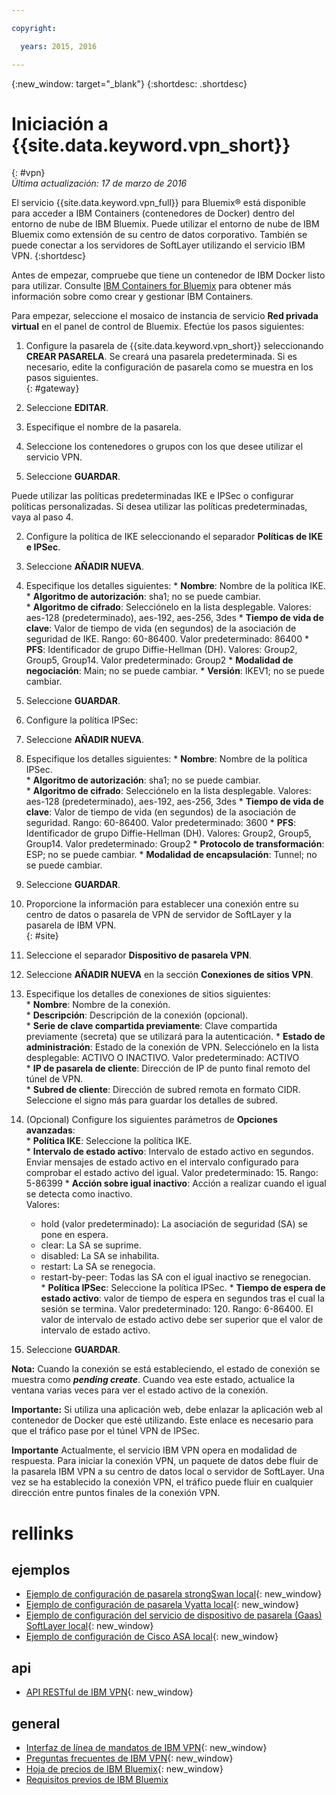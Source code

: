 ```yaml
---

copyright:

  years: 2015, 2016

---
```


{:new_window: target="_blank"}
{:shortdesc: .shortdesc}

# Iniciación a {{site.data.keyword.vpn_short}}
{: #vpn}  
*Última actualización: 17 de marzo de 2016*

El servicio {{site.data.keyword.vpn_full}} para Bluemix&reg; está disponible para acceder a IBM Containers (contenedores de Docker) dentro del entorno de nube de IBM Bluemix. Puede utilizar el entorno de nube de IBM Bluemix como extensión de su centro de datos corporativo. También se puede conectar a los servidores de SoftLayer utilizando el servicio IBM VPN.
{:shortdesc}

Antes de empezar, compruebe que tiene un contenedor de IBM Docker listo para utilizar. Consulte [IBM Containers for Bluemix](https://www.ng.bluemix.net/docs/containers/container_index.html) para obtener más información sobre como crear y gestionar IBM Containers.  

Para empezar, seleccione el mosaico de instancia de servicio **Red privada virtual** en el panel de control de Bluemix. Efectúe los pasos siguientes:

1. Configure la pasarela de {{site.data.keyword.vpn_short}} seleccionando **CREAR PASARELA**. Se creará una pasarela predeterminada. Si es necesario, edite la configuración de pasarela como se muestra en los pasos siguientes.  
{: #gateway}  

  1. Seleccione **EDITAR**.  
  2. Especifique el nombre de la pasarela.  
  3. Seleccione los contenedores o grupos con los que desee utilizar el servicio VPN.  
  4. Seleccione **GUARDAR**.  

 Puede utilizar las políticas predeterminadas IKE e IPSec o configurar políticas personalizadas. Si desea utilizar las políticas predeterminadas, vaya al paso 4.

2. Configure la política de IKE seleccionando el separador **Políticas de IKE e IPSec**.
  1. Seleccione **AÑADIR NUEVA**.  
  2. Especifique los detalles siguientes:
	* **Nombre**: Nombre de la política IKE.
	* **Algoritmo de autorización**: sha1; no se puede cambiar.  
	* **Algoritmo de cifrado**: Selecciónelo en la lista desplegable. Valores: aes-128 (predeterminado), aes-192, aes-256, 3des
	* **Tiempo de vida de clave**: Valor de tiempo de vida (en segundos) de la asociación de seguridad de IKE. Rango: 60-86400. Valor predeterminado: 86400
	* **PFS**: Identificador de grupo Diffie-Hellman (DH). Valores: Group2, Group5, Group14. Valor predeterminado: Group2
	* **Modalidad de negociación**: Main; no se puede cambiar.
	* **Versión**: IKEV1; no se puede cambiar.
  3. Seleccione **GUARDAR**.

3. Configure la política IPSec:
  1. Seleccione **AÑADIR NUEVA**.  
  2. Especifique los detalles siguientes:
  	* **Nombre**: Nombre de la política IPSec.  
  	* **Algoritmo de autorización**: sha1; no se puede cambiar.  
  	* **Algoritmo de cifrado**: Selecciónelo en la lista desplegable. Valores: aes-128 (predeterminado), aes-192, aes-256, 3des
  	* **Tiempo de vida de clave**: Valor de tiempo de vida (en segundos) de la asociación de seguridad. Rango: 60-86400. Valor predeterminado: 3600
  	* **PFS**: Identificador de grupo Diffie-Hellman (DH). Valores: Group2, Group5, Group14. Valor predeterminado: Group2
  	* **Protocolo de transformación**: ESP; no se puede cambiar.
  	* **Modalidad de encapsulación**: Tunnel; no se puede cambiar.
  3. Seleccione **GUARDAR**.  

4. Proporcione la información para establecer una conexión entre su centro de datos o pasarela de VPN de servidor de SoftLayer y la pasarela de IBM VPN.  
{: #site}  

  1. Seleccione el separador **Dispositivo de pasarela VPN**.
  2. Seleccione **AÑADIR NUEVA** en la sección **Conexiones de sitios VPN**.
  3. Especifique los detalles de conexiones de sitios siguientes:  
  	* **Nombre**: Nombre de la conexión.  
  	* **Descripción**: Descripción de la conexión (opcional).  
  	* **Serie de clave compartida previamente**: Clave compartida previamente (secreta) que se utilizará para la autenticación.
  	* **Estado de administración**: Estado de la conexión de VPN. Selecciónelo en la lista desplegable: ACTIVO O INACTIVO. Valor predeterminado: ACTIVO  
  	* **IP de pasarela de cliente**: Dirección de IP de punto final remoto del túnel de VPN.  
  	* **Subred de cliente**: Dirección de subred remota en formato CIDR. Seleccione el signo más para guardar los detalles de subred.
  4. (Opcional) Configure los siguientes parámetros de **Opciones avanzadas**:  
  	* **Política IKE**: Seleccione la política IKE.  
  	* **Intervalo de estado activo**: Intervalo de estado activo en segundos. Enviar mensajes de estado activo en el intervalo configurado para comprobar el estado activo del igual. Valor predeterminado: 15. Rango: 5-86399
  	* **Acción sobre igual inactivo**: Acción a realizar cuando el igual se detecta como inactivo.  
    	Valores: 
  		* hold (valor predeterminado): La asociación de seguridad (SA) se pone en espera. 
  		* clear: La SA se suprime.
  		* disabled: La SA se inhabilita.
  		* restart: La SA se renegocia.
  		* restart-by-peer: Todas las SA con el igual inactivo se renegocian.  
  	* **Política IPSec**: Seleccione la política IPSec.
  	* **Tiempo de espera de estado activo**: valor de tiempo de espera en segundos tras el cual la sesión se termina. Valor predeterminado: 120. Rango: 6-86400. El valor de intervalo de estado activo debe ser superior que el valor de intervalo de estado activo.
  5. Seleccione **GUARDAR**.

  **Nota:** Cuando la conexión se está estableciendo, el estado de conexión se muestra como ***pending create***. Cuando vea este estado, actualice la ventana varias veces para ver el estado activo de la conexión.

**Importante:** Si utiliza una aplicación web, debe enlazar la aplicación web al contenedor de Docker que esté utilizando. Este enlace es necesario para que el tráfico pase por el túnel VPN de IPSec.

**Importante** Actualmente, el servicio IBM VPN opera en modalidad de respuesta. Para iniciar la conexión VPN, un paquete de datos debe fluir de la pasarela IBM VPN a su centro de datos local o servidor de SoftLayer. Una vez se ha establecido la conexión VPN, el tráfico puede fluir en cualquier dirección entre puntos finales de la conexión VPN.

 
# rellinks
## ejemplos 
* [Ejemplo de configuración de pasarela strongSwan local](vpn_onpremises.html#strongswan){: new_window}
* [Ejemplo de configuración de pasarela Vyatta local](vpn_onpremises.html#vyatta){: new_window}
* [Ejemplo de configuración del servicio de dispositivo de pasarela (Gaas) SoftLayer local](vpn_onpremises.html#gaas){: new_window}
* [Ejemplo de configuración de Cisco ASA local](vpn_onpremises.html#cisco){: new_window}

## api 
* [API RESTful de IBM VPN](https://new-console.ng.bluemix.net/apidocs/101){: new_window}

## general 
* [Interfaz de línea de mandatos de IBM VPN](../../cli/plugins/vpn/index.html){: new_window}
* [Preguntas frecuentes de IBM VPN](vpn_faq.html#vpn_faq){: new_window}
* [Hoja de precios de IBM Bluemix](https://console.{DomainName}/pricing/){: new_window}
* [Requisitos previos de IBM Bluemix](https://developer.ibm.com/bluemix/support/#prereqs)
